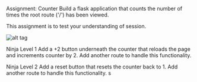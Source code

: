 Assignment: Counter
Build a flask application that counts the number of times the root route ('/') has been viewed. 

This assignment is to test your understanding of session.


![alt tag](https://user-images.githubusercontent.com/32435667/37860001-72047292-2ef3-11e8-9668-dc88150c2782.png)

Ninja Level 1
Add a +2 button underneath the counter that reloads the page and increments counter by 2. Add another route to handle this functionality.

Ninja Level 2
Add a reset button that resets the counter back to 1. Add another route to handle this functionality.
s
